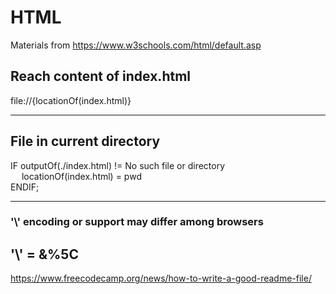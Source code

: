 # HTML
Materials from 
https://www.w3schools.com/html/default.asp
## Reach content of index.html
file://{locationOf(index.html)} 

---
## File in current directory
IF outputOf(./index.html) != No such file or directory <br />
&emsp; locationOf(index.html) = pwd <br/>
ENDIF;

  
  
---
### '\\' encoding or support may differ among browsers
\'\\' = &%5C
---
https://www.freecodecamp.org/news/how-to-write-a-good-readme-file/
